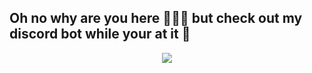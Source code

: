 ## Oh no why are you here 🙁🙁🙁 but check out my discord bot while your at it 🦾

<div align="center">
  <img src="https://github-readme-stats.vercel.app/api/top-langs/?username=SleepyPandas&layout=compact&theme=tokyonight">
</div>

<!--
**SleepyPandas/SleepyPandas** is a ✨ _special_ ✨ repository because its `README.md` (this file) appears on your GitHub profile.




Here are some ideas to get you started:

- 🔭 I’m currently working on ...
- 🌱 I’m currently learning ...
- 👯 I’m looking to collaborate on ...
- 🤔 I’m looking for help with ...
- 💬 Ask me about ...
- 📫 How to reach me: ...
- 😄 Pronouns: ...
- ⚡ Fun fact: ...
-->
